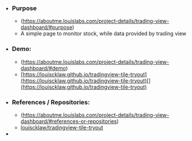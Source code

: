 - ### Purpose
	- (https://aboutme.louislabs.com/project-details/trading-view-dashboard/#purpose)
	- A simple page to monitor stock, while data provided by trading view
- ### Demo:
	- (https://aboutme.louislabs.com/project-details/trading-view-dashboard/#demo)
	- [https://louiscklaw.github.io/tradingview-tile-tryout](https://louiscklaw.github.io/tradingview-tile-tryout)[](https://louiscklaw.github.io/tradingview-tile-tryout)
- ### References / Repositories:
	- (https://aboutme.louislabs.com/project-details/trading-view-dashboard/#references-or-repositories)
	- [louiscklaw/tradingview-tile-tryout](https://www.github.com/louiscklaw/tradingview-tile-tryout)
- [](https://www.github.com/louiscklaw/tradingview-tile-tryout)